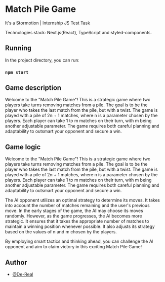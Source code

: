 
# Match Pile Game

It's a Stormotion | Internship JS Test Task

Technologies stack: Next.js(React), TypeScript and styled-components.





## Running

In the project directory, you can run:

### `npm start`
## Game description

Welcome to the "Match Pile Game"! This is a strategic game where two players take turns removing matches from a pile. The goal is to be the player who takes the last match from the pile, but with a twist. The game is played with a pile of 2n + 1 matches, where n is a parameter chosen by the players. Each player can take 1 to m matches on their turn, with m being another adjustable parameter. The game requires both careful planning and adaptability to outsmart your opponent and secure a win.
## Game logic

Welcome to the "Match Pile Game"! This is a strategic game where two players take turns removing matches from a pile. The goal is to be the player who takes the last match from the pile, but with a twist. The game is played with a pile of 2n + 1 matches, where n is a parameter chosen by the players. Each player can take 1 to m matches on their turn, with m being another adjustable parameter. The game requires both careful planning and adaptability to outsmart your opponent and secure a win.

The AI opponent utilizes an optimal strategy to determine its moves. It takes into account the number of matches remaining and the user's previous move. In the early stages of the game, the AI may choose its moves randomly. However, as the game progresses, the AI becomes more strategic. It ensures that it takes the appropriate number of matches to maintain a winning position whenever possible. It also adjusts its strategy based on the values of n and m chosen by the players.

By employing smart tactics and thinking ahead, you can challenge the AI opponent and aim to claim victory in this exciting Match Pile Game!
## Author

- [@De-Real](https://github.com/De-Real)

